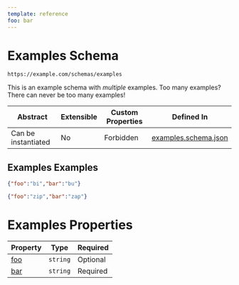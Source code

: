 ```yaml
---
template: reference
foo: bar
---
```


# Examples Schema

```
https://example.com/schemas/examples
```

This is an example schema with *multiple* examples. Too many examples? There can never be too many examples!

| Abstract | Extensible | Custom Properties | Defined In |
|----------|------------|-------------------|------------|
| Can be instantiated | No | Forbidden | [examples.schema.json](examples.schema.json) |

## Examples Examples

```json
{"foo":"bi","bar":"bu"}
```

```json
{"foo":"zip","bar":"zap"}
```


# Examples Properties

| Property | Type | Required |
|----------|------|----------|
| [foo](#foo) | `string` | Optional |
| [bar](#bar) | `string` | Required |
